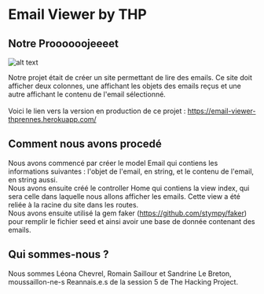 # Email Viewer by THP

## Notre Proooooojeeeet 
![alt text](https://proxy.duckduckgo.com/iu/?u=http%3A%2F%2Fimage.noelshack.com%2Ffichiers%2F2017%2F12%2F1490048480-macron.png&f=1)

Notre projet était de créer un site permettant de lire des emails. Ce site doit afficher deux colonnes, une affichant les objets des emails reçus et une autre affichant le contenu de l'email sélectionné.<br /><br />
Voici le lien vers la version en production de ce projet : <a href='https://email-viewer-thprennes.herokuapp.com/'>https://email-viewer-thprennes.herokuapp.com/</a>

## Comment nous avons procedé

Nous avons commencé par créer le model Email qui contiens les informations suivantes : l'objet de l'email, en string, et le contenu de l'email, en string aussi. <br />
Nous avons ensuite créé le controller Home qui contiens la view index, qui sera celle dans laquelle nous allons afficher les emails. Cette view a été reliée à la racine du site dans les routes.<br />
Nous avons ensuite utilisé la gem faker (<a href='https://github.com/stympy/faker'>https://github.com/stympy/faker</a>) pour remplir le fichier seed et ainsi avoir une base de donnée contenant des emails.

## Qui sommes-nous ?

Nous sommes Léona Chevrel, Romain Saillour et Sandrine Le Breton, moussaillon-ne-s Reannais.e.s de la session 5 de The Hacking Project.

